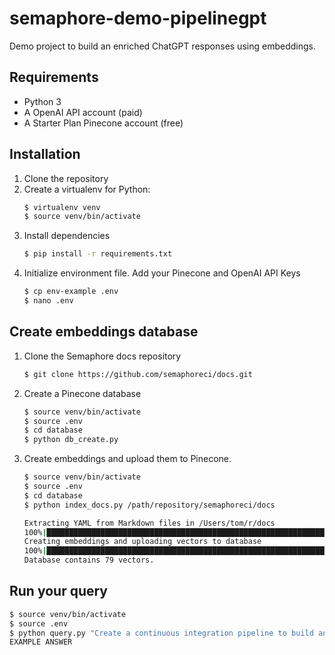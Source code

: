 # semaphore-demo-pipelinegpt

Demo project to build an enriched ChatGPT responses using embeddings.

## Requirements

- Python 3
- A OpenAI API account (paid)
- A Starter Plan Pinecone account (free)

## Installation

1. Clone the repository
2. Create a virtualenv for Python:
    ```bash
    $ virtualenv venv
    $ source venv/bin/activate
    ```
3. Install dependencies
    ```bash
    $ pip install -r requirements.txt
    ```
4. Initialize environment file. Add your Pinecone and OpenAI API Keys
    ```bash
    $ cp env-example .env
    $ nano .env
    ```

## Create embeddings database

1. Clone the Semaphore docs repository
    ```bash
    $ git clone https://github.com/semaphoreci/docs.git
    ```
2. Create a Pinecone database
    ```bash
    $ source venv/bin/activate
    $ source .env
    $ cd database
    $ python db_create.py
    ```
3. Create embeddings and upload them to Pinecone. 
    ```bash
    $ source venv/bin/activate
    $ source .env
    $ cd database
    $ python index_docs.py /path/repository/semaphoreci/docs

    Extracting YAML from Markdown files in /Users/tom/r/docs
    100%|█████████████████████████████████████████████████████████████████████████████████████████| 164/164 [00:00<00:00, 8206.95it/s]
    Creating embeddings and uploading vectors to database
    100%|███████████████████████████████████████████████████████████████████████████████████████████████| 4/4 [00:09<00:00,  2.27s/it]
    Database contains 79 vectors.
    ```

## Run your query

```bash
$ source venv/bin/activate
$ source .env
$ python query.py "Create a continuous integration pipeline to build and upload a Docker image to Docker Hub"
EXAMPLE ANSWER
```


